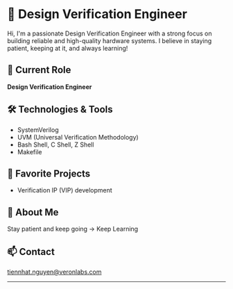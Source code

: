 # 👋 Design Verification Engineer

Hi, I'm a passionate Design Verification Engineer with a strong focus on building reliable and high-quality hardware systems. I believe in staying patient, keeping at it, and always learning!

## 💼 Current Role
**Design Verification Engineer**

## 🛠️ Technologies & Tools
- SystemVerilog
- UVM (Universal Verification Methodology)
- Bash Shell, C Shell, Z Shell
- Makefile

## 🚀 Favorite Projects
- Verification IP (VIP) development

## 📝 About Me
Stay patient and keep going → Keep Learning

## 📫 Contact
tiennhat.nguyen@veronlabs.com

---

